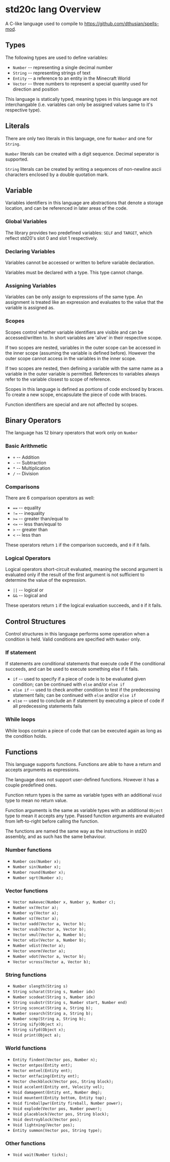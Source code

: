 # std20c lang Overview
A C-like language used to compile to https://github.com/dthusian/spells-mod.

## Types
The following types are used to define variables:
- `Number` -- representing a single decimal number
- `String` -- representing strings of text
- `Entity` -- a reference to an entity in the Minecraft World
- `Vector` -- three numbers to represent a special quantity used for direction and position

This language is statically typed, meaning types in this language are not interchangable (i.e. variables can only be assigned values same to it's respective type).

## Literals
There are only two literals in this language, one for `Number` and one for `String`.

`Number` literals can be created with a digit sequence. Decimal seperator is supported.

`String` literals can be created by writing a sequences of non-newline ascii characters enclosed by a double quotation mark.

## Variable
Variables identifiers in this language are abstractions that denote a storage location, and can be referenced in later areas of the code.

### Global Variables
The library provides two predefined variables: `SELF` and `TARGET`, which reflect std20's slot 0 and slot 1 respectively.

### Declaring Variables
Variables cannot be accessed or written to before variable declaration.

Variables must be declared with a type. This type cannot change.

### Assigning Variables
Variables can be only assign to expressions of the same type. An assignment is treated like an expression and evaluates to the value that the variable is assigned as.

### Scopes
Scopes control whether variable identifiers are visible and can be accessed/written to. In short variables are 'alive' in their respective scope.

If two scopes are nested, variables in the outer scope can be accessed in the inner scope (assuming the variable is defined before). However the outer scope cannot access in the variables in the inner scope.

If two scopes are nested, then defining a variable with the same name as a variable in the outer variable is permitted. References to variables always refer to the variable closest to scope of reference.

Scopes in this language is defined as portions of code enclosed by braces. To create a new scope, encapsulate the piece of code with braces.

Function identifiers are special and are not affected by scopes.

## Binary Operators
The language has 12 binary operators that work only on `Number`

### Basic Arithmetic
- `+` -- Addition
- `-` -- Subtraction
- `*` -- Multiplication
- `/` -- Division

### Comparisons
There are 6 comparison operators as well:
- `==` -- equality
- `!=` -- inequality
- `>=` -- greater than/equal to
- `<=` -- less than/equal to
- `>` -- greater than
- `<` -- less than

These operators return `1` if the comparison succeeds, and `0` if it fails.

### Logical Operators
Logical operators short-circuit evaluated, meaning the second argument is evaluated only if the result of the first argument is not sufficient to determine the value of the expression.

- `||` -- logical or
- `&&` -- logical and

These operators return `1` if the logical evaluation succeeds, and `0` if it fails.

## Control Structures

Control structures in this language performs some operation when a condition is held. Valid conditions are specified with `Number` only.

### If statement
If statements are conditional statements that execute code if the conditional succeeds, and can be used to execute something else if it fails.
- `if` -- used to specify if a piece of code is to be evaluated given condition; can be continued with `else` and/or `else if`
- `else if` -- used to check another condition to test if the predecessing statement fails; can be continued with `else` and/or `else if`
- `else` -- used to conclude an if statement by executing a piece of code if all predecessing statements fails
### While loops

While loops contain a piece of code that can be executed again as long as the condition holds.

## Functions
This language supports functions. Functions are able to have a return and accepts arguments as expressions.

The language does not support user-defined functions. However it has a couple predefined ones.

Function return types is the same as variable types with an additional `Void` type to mean no return value.

Function arguments is the same as variable types with an additional `Object` type to mean it accepts any type. Passed function arguments are evaluated from left-to-right before calling the function.

The functions are named the same way as the instructions in std20 assembly, and as such has the same behaviour.

### Number functions
- `Number cos(Number x);`
- `Number sin(Number x);`
- `Number round(Number x);`
- `Number sqrt(Number x);`

### Vector functions
- `Vector makevec(Number x, Number y, Number c);`
- `Number vx(Vector a);`
- `Number vy(Vector a);`
- `Number vz(Vector a);`
- `Vector vadd(Vector a, Vector b);`
- `Vector vsub(Vector a, Vector b);`
- `Vector vmul(Vector a, Number b);`
- `Vector vdiv(Vector a, Number b);`
- `Number vdist(Vector a);`
- `Vector vnorm(Vector a);`
- `Number vdot(Vector a, Vector b);`
- `Vector vcross(Vector a, Vector b);`

### String functions
- `Number slength(String s)`
- `String scharat(String s, Number idx)`
- `Number scodeat(String s, Number idx)`
- `String ssubstr(String s, Number start, Number end)`
- `String sconcat(String a, String b);`
- `Number ssearch(String a, String b);`
- `Number scmp(String a, String b);`
- `String sify(Object x);`
- `String sifyd(Object x);`
- `Void print(Object a);`
### World functions
- `Entity findent(Vector pos, Number n);`
- `Vector entpos(Entity ent);`
- `Vector entvel(Entity ent);`
- `Vector entfacing(Entity ent);`
- `Vector checkblock(Vector pos, String block);`
- `Void accelent(Entity ent, Velocity vel);`
- `Void damageent(Entity ent, Number dmg);`
- `Void mountent(Entity bottom, Entity top);`
- `Void fireballpwr(Entity fireball, Number power);`
- `Void explode(Vector pos, Number power);`
- `Void placeblock(Vector pos, String block);`
- `Void destroyblock(Vector pos);`
- `Void lightning(Vector pos);`
- `Entity summon(Vector pos, String type);`

### Other functions
- `Void wait(Number ticks);`
